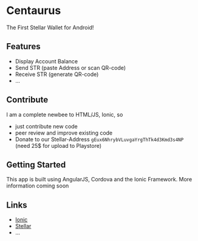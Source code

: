 Centaurus
=====================

The First Stellar Wallet for Android!

## Features

* Display Account Balance
* Send STR (paste Address or scan QR-code)
* Receive STR (generate QR-code)
* ...

## Contribute

I am a complete newbee to HTML/JS, Ionic, so 
* just contribute new code
* peer review and improve existing code
* Donate to our Stellar-Address `gEux6NhrybVLuvgaYrgThTk4d3Kmd3s4NP` (need 25$ for upload to Playstore)

## Getting Started

This app is built using AngularJS, Cordova and the Ionic Framework. More information coming soon

## Links
* [Ionic](http://ionicframework.com/)
* [Stellar](https://www.stellar.org/blog/introducing-stellar/)
* ...
